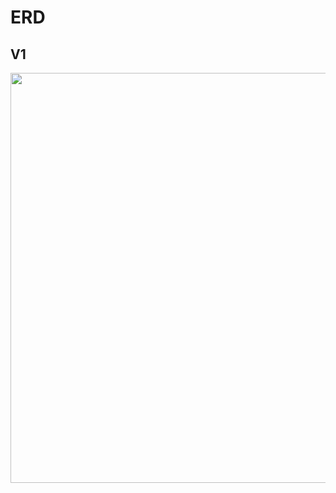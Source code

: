 # ERD
## V1
<img width="656" src="https://user-images.githubusercontent.com/60383031/114718737-433f0180-9d71-11eb-8bd4-b17a0ad6fee9.png">